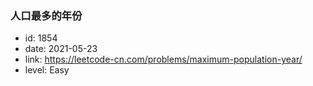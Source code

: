 ### 人口最多的年份

* id: 1854
* date: 2021-05-23
* link: https://leetcode-cn.com/problems/maximum-population-year/
* level: Easy
